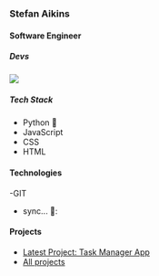 ### Stefan Aikins
#### Software Engineer
##### Devs

![](https://static.skillshare.com/uploads/video/thumbnails/fe3a634a98e53a8968672986207aec88/original)
##### Tech Stack
- Python :elephant:
- JavaScript
- CSS
- HTML

#### Technologies
-GIT
- sync... 📨:

#### Projects
- [Latest Project: Task Manager App]( https://github.com/Stefan-Aikins/finalCapstone)
- [All projects](https://github.com/Stefan-Aikins)
